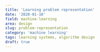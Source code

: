```yaml
---
title: 'Learning problem representation'
date: '2020-01-10'
field: machine-learning
area: design
slug: problem-representation
category: 'machine learning'
tags: learning systems, algorithm design
draft: true
---
```

